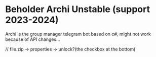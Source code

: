# Beholder Archi Unstable (support 2023-2024)
Archi is the group manager telegram bot based on c#, might not work because of API changes...

// file.zip -> properties -> unlock?(the checkbox at the bottom)

